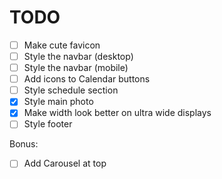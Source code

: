 # TODO

- [ ] Make cute favicon
- [ ] Style the navbar (desktop)
- [ ] Style the navbar (mobile)
- [ ] Add icons to Calendar buttons
- [ ] Style schedule section
- [x] Style main photo
- [x] Make width look better on ultra wide displays
- [ ] Style footer

Bonus:
- [ ] Add Carousel at top